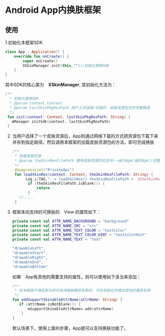 # Android App内换肤框架

## 使用

1.初始化本框架SDK

```kotlin
class App : Application() {
    override fun onCreate() {
        super.onCreate()
        XSkinManager.init(this,"")//初始化换肤SDK
    }
}
```

其中SDK的核心类为　**XSkinManager**, 其初始化方法为：

```kotlin
/**
  * 初始化换肤SDK
  * @param context Context
  * @param lastSkinPkgResPath 用户上次选择/切换的　皮肤资源包文件完整路径
  */
 fun init(context: Context, lastSkinPkgResPath: String) {
   mManager.initSdk(context, lastSkinPkgResPath)
 }
```

2. 当用户选择了一个皮肤资源后，App则通过网络下载的方式把资源包下载下来并存到指定路径，然后调用本框架的加载皮肤资源包的方法，即可完成换肤

   ```kotlin
   /**
    * 加载皮肤资源
    * @param theSkinResFilePath 携带皮肤资源的的文件(一般为Apk(插件Apk))完整路径
    */
    @SuppressLint("PrivateApi")
    fun loadSkinRes(context: Context, theSkinResFilePath: String) {
         Log.i(TAG,"--> loadSkinRes() theSkinResFilePath =  $theSkinResFilePath")
          if (theSkinResFilePath.isBlank()) {
              return
          }
      //.....
    }
   ```

3. 框架本向支持的可换肤的　View 的属性如下：

   ```kotlin
   private const val ATTR_NAME_BACKGROUND = "background"
   private const val ATTR_NAME_SRC = "src"
   private const val ATTR_NAME_TEXT_COLOR = "textColor"
   private const val ATTR_NAME_TEXT_COLOR_HINT = "textColorHint"
   private const val ATTR_NAME_TEXT = "text"
   
   "drawableLeft",
   "drawableStart",
   "drawableRight",
   "drawableEnd",
   "drawableBottom"
   ```

   如果　App有其他的需要支持的属性，则可以使用如下该当来添加：

   ```kotlin
   /**
    * 在本框架不满足默认的可支持换肤属性名称时，可在初始化时增加其他的属性名称
    */
   fun addSupportSkinableAttrName(attrName: String) {
      if (attrName.isNotBlank()) {
          mSupportSkinableAttrNames.add(attrName)
       }
   }
   ```

   默认场景下，使用上面的步骤，App就可以支持换肤功能了。